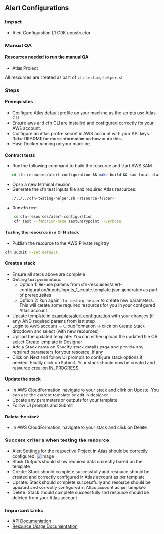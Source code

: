 ## Alert Configurations 

### Impact 
 - Alert Configuration L1 CDK constructor

### Manual QA

#### Resources needed to run the manual QA
- Atlas Project

All resources are created as part of `cfn-testing-helper.sh`

### Steps

#### Prerequisites
 - Configure Atlas default profile on your machine as the scripts use Atlas CLI.
 - Ensure aws and cfn CLI are installed and configured correctly for your AWS account.
 - Configure an Atlas profile secret in AWS account with your API keys. Refer README for more information on how to do this.
 - Have Docker running on your machine.

#### Contract tests
   - Run the following command to build the resource and start AWS SAM
```bash
   cd cfn-resources/alert-configuration && make build && sam local start-lambda --skip-pull-image
```

   - Open a new terminal session
   - Generate the cfn test inputs file and required Atlas resources:
```bash
   ./../../cfn-testing-helper.sh <resource-folder>
```
   - Run cfn test
```bash
    cd cfn-resources/alert-configuration 
    cfn test --function-name TestEntrypoint --verbose 
```
#### Testing the resource in a CFN stack
- Publish the resource to the AWS Private registry
```bash
cfn submit --set-default
```
#### Create a stack
- Ensure all steps above are complete
- Getting test parameters: 
  - Option 1: Re-use params from cfn-resources/alert-configuration/inputs/inputs_1_create.template.json generated as part of prerequisites
  - Option 2: Run again  `cfn-testing-helper` to create new parameters.  This will create some required resources for you in your configured Atlas account
- Update template in [examples/alert-configuration](../../../examples/alert-configuration/alert-configuration.json) with your changes (if any) AND required params from last step
- Login to AWS account -> CloudFormation -> click on Create Stack dropdown and select (with new resources)
- Upload the updated template: You can either upload the updated file OR select Create template in Designer
- Add a Stack name on Specify stack details page and provide any required parameters for your resource, if any
- Click on Next and follow UI prompts to configure stack options if needed. Finally click on Submit. Your stack should now be created and resource creation IN_PROGRESS

#### Update the stack
- In AWS CloudFormation, navigate to your stack and click on Update. You can use the current template or edit in designer
- Update any parameters or outputs for your template
- Follow UI prompts and Submit

#### Delete the stack
- In AWS CloudFormation, navigate to your stack and click on Delete

### Success criteria when testing the resource
- Alert Settings for the respective Project in Atlas should be correctly configured:
![image](https://user-images.githubusercontent.com/5663078/226870968-9ef8ae46-b0cf-462b-ac62-7229d2d79ac0.png)
- Stack Outputs should show required data correctly based on the template
- Create: Stack should complete successfully and resource should be created and correctly configured in Atlas account as per template
- Update: Stack should complete successfully and resource should be updated and correctly configured in Atlas account as per template
- Delete: Stack should complete successfully and resource should be deleted from your Atlas account


### Important Links
- [API Documentation](https://www.mongodb.com/docs/atlas/reference/api-resources-spec/#tag/Alert-Configurations/operation/listAlertConfigurations)
- [Resource Usage Documentation](https://www.mongodb.com/docs/atlas/configure-alerts/#configure-an-alert)